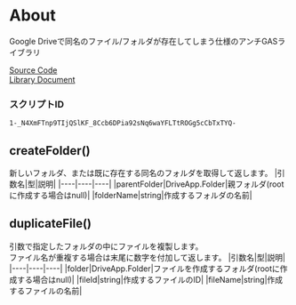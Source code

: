 # About
Google Driveで同名のファイル/フォルダが存在してしまう仕様のアンチGASライブラリ  

[Source Code](https://script.google.com/d/1-_N4XmFTnp9TIjQSlKF_8Ccb6DPia92sNq6waYFLTtROGg5cCbTxTYQ-/edit?usp=sharing)  
[Library Document](https://script.google.com/macros/library/d/1-_N4XmFTnp9TIjQSlKF_8Ccb6DPia92sNq6waYFLTtROGg5cCbTxTYQ-/2)


### スクリプトID
~~~
1-_N4XmFTnp9TIjQSlKF_8Ccb6DPia92sNq6waYFLTtROGg5cCbTxTYQ-
~~~
  

## createFolder()
新しいフォルダ、または既に存在する同名のフォルダを取得して返します。
|引数名|型|説明|
|----|----|----|
|parentFolder|DriveApp.Folder|親フォルダ(rootに作成する場合はnull)|
|folderName|string|作成するフォルダの名前|


## duplicateFile()
引数で指定したフォルダの中にファイルを複製します。  
ファイル名が重複する場合は末尾に数字を付加して返します。
|引数名|型|説明|
|----|----|----|
|folder|DriveApp.Folder|ファイルを作成するフォルダ(rootに作成する場合はnull)|
|fileId|string|作成するファイルのID|
|fileName|string|作成するファイルの名前|
